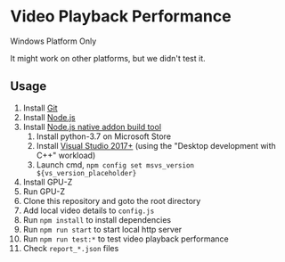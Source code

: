 # Video Playback Performance

Windows Platform Only

It might work on other platforms, but we didn't test it.

## Usage

1. Install [Git](https://git-scm.com/)
2. Install [Node.js](https://nodejs.org/en/download/)
3. Install [Node.js native addon build tool](https://github.com/nodejs/node-gyp)
    1. Install python-3.7 on Microsoft Store
    2. Install [Visual Studio 2017+](https://visualstudio.microsoft.com/zh-hans/downloads/) (using the "Desktop development with C++" workload)
    3. Launch cmd, `npm config set msvs_version ${vs_version_placeholder}`
4. Install GPU-Z
5. Run GPU-Z
6. Clone this repository and goto the root directory
7. Add local video details to `config.js`
8. Run `npm install` to install dependencies
9. Run `npm run start` to start local http server
10. Run `npm run test:*` to test video playback performance
11. Check `report_*.json` files

